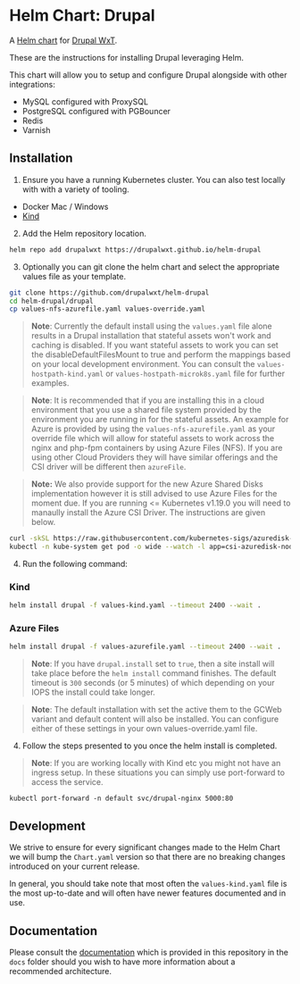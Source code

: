 Helm Chart: Drupal
==================

A [Helm chart](https://helm.sh/) for [Drupal WxT](http://drupalwxt.org/).

These are the instructions for installing Drupal leveraging Helm.

This chart will allow you to setup and configure Drupal alongside with other integrations:

* MySQL configured with ProxySQL
* PostgreSQL configured with PGBouncer
* Redis
* Varnish

## Installation

1. Ensure you have a running Kubernetes cluster. You can also test locally with with a variety of tooling.

* Docker Mac / Windows
* [Kind][kind]

2. Add the Helm repository location.

```sh
helm repo add drupalwxt https://drupalwxt.github.io/helm-drupal
```

3. Optionally you can git clone the helm chart and select the appropriate values file as your template.

```sh
git clone https://github.com/drupalwxt/helm-drupal
cd helm-drupal/drupal
cp values-nfs-azurefile.yaml values-override.yaml
```

> **Note**: Currently the default install using the `values.yaml` file alone results in a Drupal installation that stateful assets won't work and caching is disabled. If you want stateful assets to work you can set the disableDefaultFilesMount to true and perform the mappings based on your local development environment. You can consult the `values-hostpath-kind.yaml` or `values-hostpath-microk8s.yaml` file for further examples.

> **Note**: It is recommended that if you are installing this in a cloud environment that you use a shared file system provided by the environment you are running in for the stateful assets. An example for Azure is provided by using the `values-nfs-azurefile.yaml` as your override file which will allow for stateful assets to work across the nginx and php-fpm containers by using Azure Files (NFS). If you are using other Cloud Providers they will have similar offerings and the CSI driver will be different then `azureFile`.

> **Note:** We also provide support for the new Azure Shared Disks implementation however it is still advised to use Azure Files for the moment due. If you are running <= Kubernetes v1.19.0 you will need to manaully install the Azure CSI Driver. The instructions are given below.

```sh
curl -skSL https://raw.githubusercontent.com/kubernetes-sigs/azuredisk-csi-driver/v0.9.0/deploy/install-driver.sh | bash -s v0.9.0 --
kubectl -n kube-system get pod -o wide --watch -l app=csi-azuredisk-node
```

4. Run the following command:

### Kind

```sh
helm install drupal -f values-kind.yaml --timeout 2400 --wait .
```

### Azure Files

```sh
helm install drupal -f values-azurefile.yaml --timeout 2400 --wait .
```

> **Note**: If you have `drupal.install` set to `true`, then a site install will take place before the `helm install` command finishes. The default timeout is `300` seconds (or 5 minutes) of which depending on your IOPS the install could take longer.

> **Note**: The default installation with set the active them to the GCWeb variant and default content will also be installed. You can configure either of these settings in your own values-override.yaml file.

4. Follow the steps presented to you once the helm install is completed.

> **Note**: If you are working locally with Kind etc you might not have an ingress setup. In these situations you can simply use port-forward to access the service.

```
kubectl port-forward -n default svc/drupal-nginx 5000:80
```

## Development

We strive to ensure for every significant changes made to the Helm Chart we will bump the `Chart.yaml` version so that there are no breaking changes introduced on your current release.

In general, you should take note that most often the `values-kind.yaml` file is the most up-to-date and will often have newer features documented and in use.

## Documentation

Please consult the [documentation](https://github.com/drupalwxt/helm-drupal/tree/master/docs) which is provided in this repository in the `docs` folder should you wish to have more information about a recommended architecture.

<!-- Links Referenced -->

[kind]:               https://kind.sigs.k8s.io/

